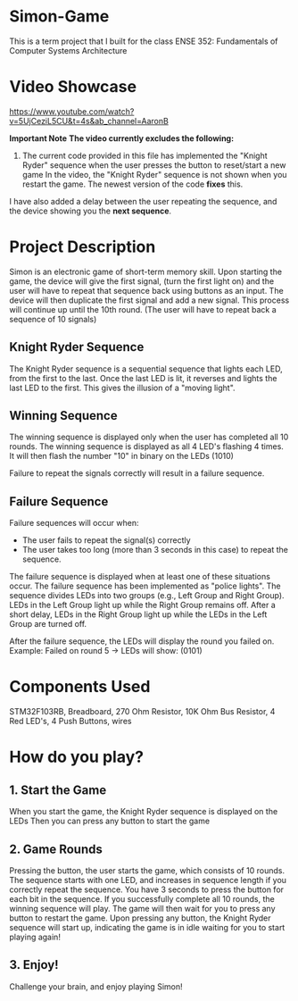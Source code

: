 # Simon-Game
This is a term project that I built for the class ENSE 352: Fundamentals of Computer Systems Architecture

# Video Showcase
https://www.youtube.com/watch?v=5UjCeziL5CU&t=4s&ab_channel=AaronB



**Important Note**
**The video currently excludes the following:**
1. The current code provided in this file has implemented the "Knight Ryder" sequence when the user presses the button to reset/start a new game In the video, the "Knight Ryder" sequence is not shown when you restart the game. The newest version of the code **fixes** this.

I have also added a delay between the user repeating the sequence, and the device showing you the **next sequence**.



# Project Description

Simon is an electronic game of short-term memory skill. Upon starting the game, the device will give the first signal, (turn the first light on) and the user will have to repeat that sequence back using buttons as an input. The device will then duplicate the first signal and add a new signal. This process will continue up until the 10th round. (The user will have to repeat back a sequence of 10 signals)

## Knight Ryder Sequence
The Knight Ryder sequence is a sequential sequence that lights each LED, from the first to the last. Once the last LED is lit, it reverses and lights the last LED to the first. This gives the illusion of a "moving light".

## Winning Sequence
The winning sequence is displayed only when the user has completed all 10 rounds. The winning sequence is displayed as all 4 LED's flashing 4 times. It will then flash the number "10" in binary on the LEDs (1010)

Failure to repeat the signals correctly will result in a failure sequence. 
## Failure Sequence
Failure sequences will occur when:

- The user fails to repeat the signal(s) correctly
- The user takes too long (more than 3 seconds in this case) to repeat the sequence.

The failure sequence is displayed when at least one of these situations occur. The failure sequence has been implemented as "police lights". 
The sequence divides LEDs into two groups (e.g., Left Group and Right Group).
LEDs in the Left Group light up while the Right Group remains off.
After a short delay, LEDs in the Right Group light up while the LEDs in the Left Group are turned off.

After the failure sequence, the LEDs will display the round you failed on. 
    Example: Failed on round 5 -> LEDs will show: (0101)

# Components Used
STM32F103RB, Breadboard, 270 Ohm Resistor, 10K Ohm Bus Resistor, 4 Red LED's, 4 Push Buttons, wires


# How do you play?
## 1. Start the Game
When you start the game, the Knight Ryder sequence is displayed on the LEDs
Then you can press any button to start the game

## 2. Game Rounds
Pressing the button, the user starts the game, which consists of 10 rounds. The sequence starts with one LED, and increases in sequence length if you correctly repeat the sequence. You have 3 seconds to press the button for each bit in the sequence. If you successfully complete all 10 rounds, the winning sequence will play. The game will then wait for you to press any button to restart the game.
Upon pressing any button, the Knight Ryder sequence will start up, indicating the game is in idle waiting for you to start playing again!

## 3. Enjoy!
Challenge your brain, and enjoy playing Simon!



